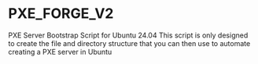 # PXE_FORGE_V2
PXE Server Bootstrap Script for Ubuntu 24.04
This script is only designed to create the file and directory structure that you can then use to automate creating a PXE server in Ubuntu
